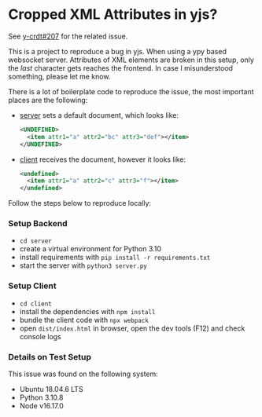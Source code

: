 # Cropped XML Attributes in yjs?

See [y-crdt#207](https://github.com/y-crdt/y-crdt/issues/207) for the related issue. 

This is a project to reproduce a bug in yjs. When using a ypy based websocket server.
Attributes of XML elements are broken in this setup, only the _last_ character gets reaches the frontend.
In case I misunderstood something, please let me know.

There is a lot of boilerplate code to reproduce the issue, the most important places are the following:

* [server](server/server.py) sets a default document, which looks like:
  ```xml
  <UNDEFINED>
    <item attr1="a" attr2="bc" attr3="def"></item>
  </UNDEFINED>
  ```
* [client](client/index.js) receives the document, however it looks like:
  ```xml
  <undefined>
    <item attr1="a" attr2="c" attr3="f"></item>
  </undefined>
  ```

Follow the steps below to reproduce locally:


### Setup Backend

* `cd server`
* create a virtual environment for Python 3.10
* install requirements with `pip install -r requirements.txt`
* start the server with `python3 server.py`


### Setup Client

* `cd client`
* install the dependencies with `npm install`
* bundle the client code with `npx webpack`
* open `dist/index.html` in browser, open the dev tools (F12) and check console logs


### Details on Test Setup

This issue was found on the following system:
* Ubuntu 18.04.6 LTS
* Python 3.10.8
* Node v16.17.0
